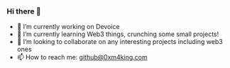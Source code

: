 ### Hi there 👋

- 🔭 I’m currently working on Devoice
- 🌱 I’m currently learning Web3 things, crunching some small projects!
- 👯 I’m looking to collaborate on any interesting projects including web3 ones
- 📫 How to reach me: github@0xm4king.com
